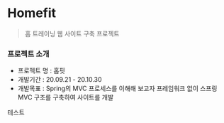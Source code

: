 # Homefit
> 홈 트레이닝 웹 사이트 구축 프로젝트

### 프로젝트 소개

- 프로젝트 명 : 홈핏
- 개발기간 : 20.09.21 - 20.10.30
- 개발목표 : Spring의 MVC 프로세스를 이해해 보고자 프레임워크 없이 스프링 MVC 구조를 구축하여 사이트를 개발


테스트

